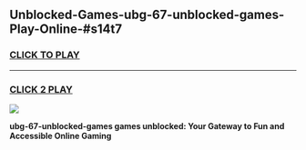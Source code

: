 
## Unblocked-Games-ubg-67-unblocked-games-Play-Online-#s14t7
<h3>
<a href="https://premium.freeplayer.one?title=ubg-67-unblocked-games&ref=24F">CLICK TO PLAY</a></h3>
<hr>

<h3>
<a href="https://premium.freeplayer.one?title=ubg-67-unblocked-games&ref=24F">CLICK 2 PLAY</a>
  
</h3>

<a href="https://premium.freeplayer.one?title=ubg-67-unblocked-games&ref=24F/"><img src="https://clearcache.store/games.png"></a>


**ubg-67-unblocked-games games unblocked: Your Gateway to Fun and Accessible Online Gaming**
